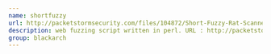 ```yaml
---
name: shortfuzzy
url: http://packetstormsecurity.com/files/104872/Short-Fuzzy-Rat-Scanner.html
description: web fuzzing script written in perl. URL : http://packetstormsecurity.com/files/104872/Short-Fuzzy-Rat-Scanner.html Groups : blackarch blackarch-webapp blackarch-fuzzer blackarch-scanner
group: blackarch
---
```

